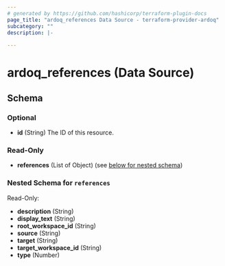 ```yaml
---
# generated by https://github.com/hashicorp/terraform-plugin-docs
page_title: "ardoq_references Data Source - terraform-provider-ardoq"
subcategory: ""
description: |-
  
---
```


# ardoq_references (Data Source)





<!-- schema generated by tfplugindocs -->
## Schema

### Optional

- **id** (String) The ID of this resource.

### Read-Only

- **references** (List of Object) (see [below for nested schema](#nestedatt--references))

<a id="nestedatt--references"></a>
### Nested Schema for `references`

Read-Only:

- **description** (String)
- **display_text** (String)
- **root_workspace_id** (String)
- **source** (String)
- **target** (String)
- **target_workspace_id** (String)
- **type** (Number)


